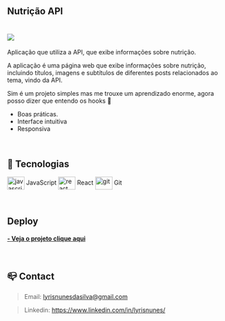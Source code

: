 ## Nutrição API

<h1>
         <img src="src/img/gif.gif" >
</h1>

Aplicação que utiliza a API, que exibe informações sobre nutrição.

A aplicação é uma página web que exibe informações sobre nutrição, incluindo títulos, imagens e subtítulos de diferentes posts relacionados ao tema, vindo da API.

Sim é um projeto simples mas me trouxe um aprendizado enorme, agora posso dizer que entendo os hooks 💙

- Boas práticas.
- Interface intuitiva
- Responsiva

<br>


## 🔧 Tecnologias

<img align="center" alt="javascript" height="30" width="40" src="https://cdn.jsdelivr.net/gh/devicons/devicon/icons/javascript/javascript-original.svg" /> JavaScript <img align="center" alt="react" height="30" width="40" src="https://cdn.jsdelivr.net/gh/devicons/devicon/icons/react/react-original.svg" /> React
<img align="center" alt="git" height="30" width="40" src="https://cdn.jsdelivr.net/gh/devicons/devicon/icons/git/git-original.svg" /> Git

<br>

## Deploy 

 <h4>
        <a href="https://nutricao-api-react.vercel.app/"> - Veja o projeto clique aqui </a>
</h4>

<br>


## 📪 Contact

>Email: lyrisnunesdasilva@gmail.com

>Linkedin: https://www.linkedin.com/in/lyrisnunes/
